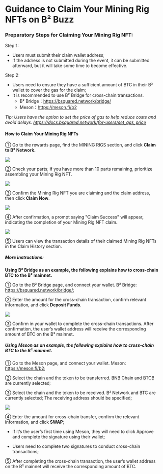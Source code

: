 # Guidance to Claim Your Mining Rig NFTs on B² Buzz


### Preparatory Steps for Claiming Your Mining Rig NFT:
Step 1:
- Users must submit their claim wallet address;
- If the address is not submitted during the event, it can be submitted afterward, but it will take some time to become effective.


Step 2:
- Users need to ensure they have a sufficient amount of BTC in their B² wallet to cover the gas for the claim;
- It is recommended to use B² Bridge for cross-chain transactions.
  - B² Bridge：https://bsquared.network/bridge/
  - Meson：https://meson.fi/b2

*Tip: Users have the option to set the price of gas to help reduce costs and avoid delays. https://docs.bsquared.network/for-users/set_gas_price*

#### How to Claim Your Mining Rig NFTs

① Go to the rewards page, find the MINING RIGS section, and click **Claim to B² Network**.

![](https://quicknode.quicknode-ipfs.com/ipfs/QmSo67ybL8vEeXYwzC5fiKYLf3d2cz86SfPrL5sAATjjm1)

② Check your parts; if you have more than 10 parts remaining, prioritize assembling your Mining Rig NFT.

![](https://quicknode.quicknode-ipfs.com/ipfs/QmSTt6e5uVLcA2eeLTBof1xcSziKhR7ACnna4PTgMhnTU2)

③ Confirm the Mining Rig NFT you are claiming and the claim address, then click **Claim Now**.

![](https://quicknode.quicknode-ipfs.com/ipfs/QmXDYyJuL5hKHy4uEBHY8wriFFVr6Kie8gnFQg65sNAT2P)

④ After confirmation, a prompt saying "Claim Success" will appear, indicating the completion of your Mining Rig NFT claim. 


![](https://quicknode.quicknode-ipfs.com/ipfs/QmbUgX2LCDusymoBvaFnHdsUWEy4bNYdA3toBb8dCnvWw7)

⑤ Users can view the transaction details of their claimed Mining Rig NFTs in the Claim History section.


##### More instructions:
**Using B² Bridge as an example, the following explains how to cross-chain BTC to the B² mainnet.**

① Go to the B² Bridge page, and connect your wallet. 
B² Bridge: https://bsquared.network/bridge/; 

② Enter the amount for the cross-chain transaction, confirm relevant information, and click **Deposit Funds**.

![](https://quicknode.quicknode-ipfs.com/ipfs/QmPvJiEQoE773mukntdTcnC3ybwNywNBhQo4jX9VocLDLd)

③ Confirm in your wallet to complete the cross-chain transactions. After confirmation, the user’s wallet address will receive the corresponding amount of BTC on the B² mainnet.

##### Using Meson as an example, the following explains how to cross-chain BTC to the B² mainnet.

① Go to the Meson page, and connect your wallet. Meson: https://meson.fi/b2;

② Select the chain and the token to be transferred. BNB Chain and BTCB are currently selected;

③ Select the chain and the token to be received. B² Network and BTC are currently selected; The receiving address should be specified;

![](https://quicknode.quicknode-ipfs.com/ipfs/QmWkLh8YfYiuXqYqmvCYpFqCbQS9KPzxDS1DvJGnGe3kjj)


④ Enter the amount for cross-chain transfer, confirm the relevant information, and click **SWAP**;

- If it’s the user’s first time using Meson, they will need to click Approve and complete the signature using their wallet;

 - Users need to complete two signatures to conduct cross-chain transactions;

⑤ After completing the cross-chain transaction, the user’s wallet address on the B² mainnet will receive the corresponding amount of BTC.
